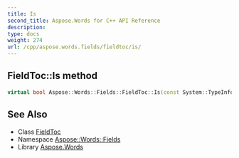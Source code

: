 ```yaml
---
title: Is
second_title: Aspose.Words for C++ API Reference
description: 
type: docs
weight: 274
url: /cpp/aspose.words.fields/fieldtoc/is/
---
```

## FieldToc::Is method




```cpp
virtual bool Aspose::Words::Fields::FieldToc::Is(const System::TypeInfo &target) const override
```

## See Also

* Class [FieldToc](../)
* Namespace [Aspose::Words::Fields](../../)
* Library [Aspose.Words](../../../)
